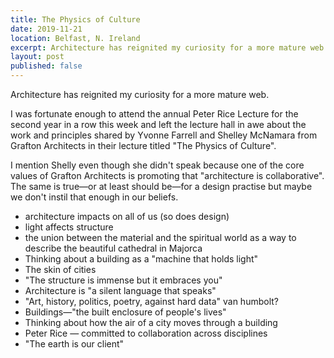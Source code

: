 ```yaml
---
title: The Physics of Culture
date: 2019-11-21
location: Belfast, N. Ireland
excerpt: Architecture has reignited my curiosity for a more mature web....
layout: post
published: false
---
```


Architecture has reignited my curiosity for a more mature web.

I was fortunate enough to attend the annual Peter Rice Lecture for the second year in a row this week and left the lecture hall in awe about the work and principles shared by Yvonne Farrell and Shelley McNamara from Grafton Architects in their lecture titled "The Physics of Culture". 

I mention Shelly even though she didn't speak because one of the core values of Grafton Architects is promoting that "architecture is collaborative". The same is true—or at least should be—for a design practise but maybe we don't instil that enough in our beliefs. 

- architecture impacts on all of us (so does design)
- light affects structure
- the union between the material and the spiritual world as a way to describe the beautiful cathedral in Majorca
- Thinking about a building as a "machine that holds light"
- The skin of cities
- "The structure is immense but it embraces you"
- Architecture is "a silent language that speaks"
- "Art, history, politics, poetry, against hard data" van humbolt?
- Buildings—"the built enclosure of people's lives"
- Thinking about how the air of a city moves through a building
- Peter Rice — committed to collaboration across disciplines
- "The earth is our client"
